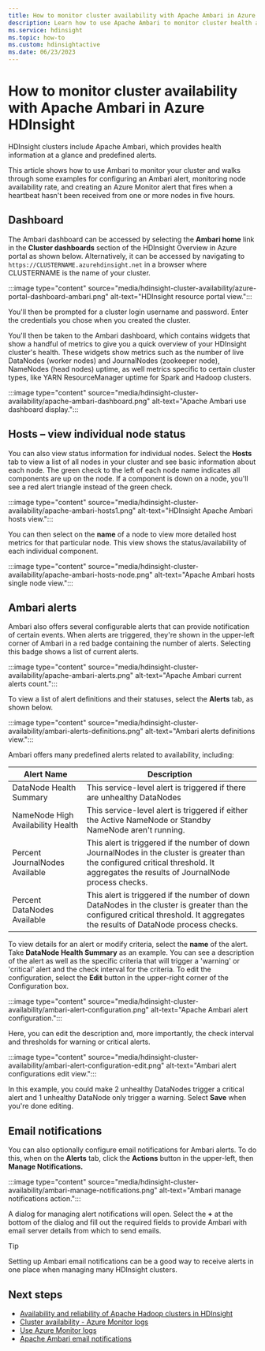 ```yaml
---
title: How to monitor cluster availability with Apache Ambari in Azure HDInsight
description: Learn how to use Apache Ambari to monitor cluster health and availability.
ms.service: hdinsight
ms.topic: how-to
ms.custom: hdinsightactive
ms.date: 06/23/2023
---
```


# How to monitor cluster availability with Apache Ambari in Azure HDInsight

HDInsight clusters include Apache Ambari, which provides health information at a glance and predefined alerts.

This article shows how to use Ambari to monitor your cluster and walks through some examples for configuring an Ambari alert, monitoring node availability rate, and creating an Azure Monitor alert that fires when a heartbeat hasn't been received from one or more nodes in five hours.

## Dashboard

The Ambari dashboard can be accessed by selecting the **Ambari home** link in the **Cluster dashboards** section of the HDInsight Overview in Azure portal as shown below. Alternatively, it can be accessed by navigating to `https://CLUSTERNAME.azurehdinsight.net` in a browser where CLUSTERNAME is the name of your cluster.

:::image type="content" source="media/hdinsight-cluster-availability/azure-portal-dashboard-ambari.png" alt-text="HDInsight resource portal view.":::

You'll then be prompted for a cluster login username and password. Enter the credentials you chose when you created the cluster.

You'll then be taken to the Ambari dashboard, which contains widgets that show a handful of metrics to give you a quick overview of your HDInsight cluster's health. These widgets show metrics such as the number of live DataNodes (worker nodes) and JournalNodes (zookeeper node), NameNodes (head nodes) uptime, as well metrics specific to certain cluster types, like YARN ResourceManager uptime for
Spark and Hadoop clusters.

:::image type="content" source="media/hdinsight-cluster-availability/apache-ambari-dashboard.png" alt-text="Apache Ambari use dashboard display.":::

## Hosts – view individual node status

You can also view status information for individual nodes. Select the **Hosts** tab to view a list of all nodes in your cluster and see basic information about each node. The green check to the left of each node name indicates all components are up on the node. If a component is down on a node, you'll see a red alert triangle instead of the green check.

:::image type="content" source="media/hdinsight-cluster-availability/apache-ambari-hosts1.png" alt-text="HDInsight Apache Ambari hosts view.":::

You can then select on the **name** of a node to view more detailed host metrics for that particular node. This view shows the status/availability of each individual component.

:::image type="content" source="media/hdinsight-cluster-availability/apache-ambari-hosts-node.png" alt-text="Apache Ambari hosts single node view.":::

## Ambari alerts

Ambari also offers several configurable alerts that can provide notification of certain events. When alerts are triggered, they're shown in the upper-left corner of Ambari in a red badge containing the number of alerts. Selecting this badge shows a list of current alerts.

:::image type="content" source="media/hdinsight-cluster-availability/apache-ambari-alerts.png" alt-text="Apache Ambari current alerts count.":::

To view a list of alert definitions and their statuses, select the **Alerts** tab, as shown below.

:::image type="content" source="media/hdinsight-cluster-availability/ambari-alerts-definitions.png" alt-text="Ambari alerts definitions view.":::

Ambari offers many predefined alerts related to availability, including:

| Alert Name                        | Description   |
|---|---|
| DataNode Health Summary           | This service-level alert is triggered if there are unhealthy DataNodes|
| NameNode High Availability Health | This service-level alert is triggered if either the Active NameNode or Standby NameNode aren't running.|
| Percent JournalNodes Available    | This alert is triggered if the number of down JournalNodes in the cluster is greater than the configured critical threshold. It aggregates the results of JournalNode process checks. |
| Percent DataNodes Available       | This alert is triggered if the number of down DataNodes in the cluster is greater than the configured critical threshold. It aggregates the results of DataNode process checks.|


To view details for an alert or modify criteria, select the **name** of the alert. Take **DataNode Health Summary** as an example. You can see a description of the alert as well as the specific criteria that will trigger a 'warning' or 'critical' alert and the check interval for the criteria. To edit the configuration, select the **Edit** button in the upper-right corner of the Configuration box.

:::image type="content" source="media/hdinsight-cluster-availability/ambari-alert-configuration.png" alt-text="Apache Ambari alert configuration.":::

Here, you can edit the description and, more importantly, the check interval and thresholds for warning or critical alerts.

:::image type="content" source="media/hdinsight-cluster-availability/ambari-alert-configuration-edit.png" alt-text="Ambari alert configurations edit view.":::

In this example, you could make 2 unhealthy DataNodes trigger a critical alert and 1 unhealthy DataNode only trigger a warning. Select **Save** when you're done editing.

## Email notifications

You can also optionally configure email notifications for Ambari alerts. To do this, when on the **Alerts** tab, click the **Actions** button in the upper-left, then **Manage Notifications.**

:::image type="content" source="media/hdinsight-cluster-availability/ambari-manage-notifications.png" alt-text="Ambari manage notifications action.":::

A dialog for managing alert notifications will open. Select the **+** at the bottom of the dialog and fill out the required fields to provide Ambari with email server details from which to send emails.

> [!TIP]
> Setting up Ambari email notifications can be a good way to receive alerts in one place when managing many HDInsight clusters.

## Next steps

- [Availability and reliability of Apache Hadoop clusters in HDInsight](./hdinsight-business-continuity.md)
- [Cluster availability - Azure Monitor logs](./cluster-availability-monitor-logs.md)
- [Use Azure Monitor logs](hdinsight-hadoop-oms-log-analytics-tutorial.md)
- [Apache Ambari email notifications](apache-ambari-email.md)
